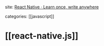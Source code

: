 site: [React Native · Learn once, write anywhere](https://reactnative.dev/)

categories: [[javascript]]

# [[react-native.js]]